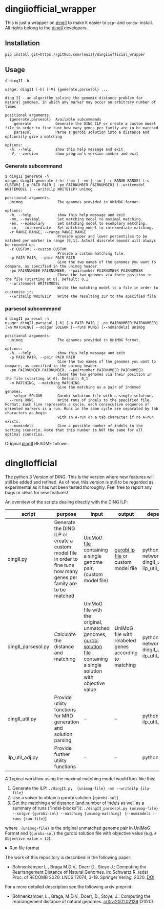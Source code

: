 # dingiiofficial_wrapper

This is just a wrapper on [dingII] to make it easier to `pip`- and `conda`- install. All rights belong to the [dingII] developers.

## Installation
```bash
pip install git+https://github.com/leoisl/dingiiofficial_wrapper
```

## Usage
```
$ dingII -h

usage: dingII [-h] [-V] {generate,parsesol} ...

ding II - an algorithm solving the genomic distance problem for natural genomes, in which any marker may occur an arbitrary number of times

positional arguments:
  {generate,parsesol}  Available subcommands
    generate           Generate the DING ILP or create a custom model file in order to fine tune how many genes per family are to be matched
    parsesol           Parse a gurobi solution into a distance and optionally give a matching

options:
  -h, --help           show this help message and exit
  -V, --version        show program's version number and exit
```

### Generate subcommand
```
$ dingII generate -h
usage: dingII generate [-h] [-mm | -em | -im | -r RANGE RANGE] [-c CUSTOM] [-p PAIR PAIR | -pn PAIRNUMBER PAIRNUMBER] (--writemodel WRITEMODEL | --writeilp WRITEILP) unimog

positional arguments:
  unimog                The genomes provided in UniMOG format.

options:
  -h, --help            show this help message and exit
  -mm, --maximal        Set matching model to maximal matching.
  -em, --exemplary      Set matching model to exemplary matching.
  -im, --intermediate   Set matching model to intermediate matching.
  -r RANGE RANGE, --range RANGE RANGE
                        Provide upper and lower percentiles to be matched per marker in range [0,1]. Actual discrete bounds will always be rounded up.
  -c CUSTOM, --custom CUSTOM
                        Provide a custom matching file.
  -p PAIR PAIR, --pair PAIR PAIR
                        Give the two names of the genomes you want to compare, as specified in the unimog header.
  -pn PAIRNUMBER PAIRNUMBER, --pairnumber PAIRNUMBER PAIRNUMBER
                        Chose the two genomes via their position in the file (starting at 0). Default: 0,1
  --writemodel WRITEMODEL
                        Write the matching model to a file in order to customize it.
  --writeilp WRITEILP   Write the resulting ILP to the specified file.
```

### parsesol subcommand
```
$ dingII parsesol -h
usage: dingII parsesol [-h] [-p PAIR PAIR | -pn PAIRNUMBER PAIRNUMBER] [-m MATCHING] --solgur SOLGUR [--runs RUNS] [--numindels] unimog

positional arguments:
  unimog                The genomes provided in UniMOG format.

options:
  -h, --help            show this help message and exit
  -p PAIR PAIR, --pair PAIR PAIR
                        Give the two names of the genomes you want to compare, as specified in the unimog header.
  -pn PAIRNUMBER PAIRNUMBER, --pairnumber PAIRNUMBER PAIRNUMBER
                        Chose the two genomes via their position in the file (starting at 0). Default: 0,1
  -m MATCHING, --matching MATCHING
                        Give the matching as a pair of indexed genomes.
  --solgur SOLGUR       Gurobi solution file with a single solution.
  --runs RUNS           Write runs of indels to the specified file. Format: Each line represents a cycle, each consecutive sequence of oriented markers is a run. Runs in the same cycle are separated by tab characters an begin
                        with an A-run or a tab character if no A-run exists.
  --numindels           Give a possible number of indels in the sorting scenario. Note that this number is NOT the same for all optimal scenarios.
```


Original [dingII] README follows.

# dingIIofficial

The python 3 Version of DING. This is the version where new features will still be added and refined. As of now, this version is still to be regarded as experimental as it has not been tested thoroughly. Feel free to report any bugs or ideas for new features!


An overview of the scripts dealing directly with the DING ILP:


|script  | purpose | input | output | dependencies |
| ------ | ------ | ------ | ------ | ------ |
|  dingII.py | Generate the DING ILP or create a custom model file in order to fine tune how many genes per family are to be matched | [UniMoG file](https://bibiserv.cebitec.uni-bielefeld.de/dcj?id=dcj_manual) containing a single genome pair, (custom model file)  | [gurobi lp file](https://www.gurobi.com/documentation/9.1/refman/lp_format.html) or custom model file | python3, networkx, dingII\_util, ilp\_util\_adj |
| dingII\_parsesol.py | Calculate the distance and matching | UniMoG file with the original, unmatched genomes, [gurobi solution file](https://www.gurobi.com/documentation/9.1/refman/sol_format.html) containing a single solution with objective value | UniMoG file with relabeled genes according to matching | python3, networkx, dingII\_util, ilp\_util\_adj|
| dingII\_util.py | Provide utility functions for MRD generation and solution parsing | - | - | python3,networkx, ilp\_util\_adj |
ilp\_util\_adj.py | Provide further utility functions | - | - | python3 |

A Typical workflow using the maximal matching model would look like this:
1.  Generate the ILP: `./dingII.py  {unimog-file} -mm --writeilp {ilp-file}`
2.  Use a solver to obtain a gurobi solution `{gurobi-sol}`.
3.  Get the matching and distance (and number of indels as well as a summary of runs ("indel-blocks")): `./dingII_parsesol.py {unimog-file} --solgur {gurobi-sol} --matching {unimog-matching} ` (`--numindels --runs {run-file}`)

where ` {unimog-file}` is the original unmatched genome pair in UniMoG-Format and `{gurobi-sol}` the gurobi solution file with objective value (e.g. `# Objective value = 12`).


<details><summary>Run file format</summary>

Run output file format (`{run-file}`):
- Each line encompasses all runs within the same cycle of the decomposition
- Runs within a cycle are separated by TAB-characters
- If there is no A-run the line begins with a TAB
- Runs are the concatenated string of the oriented markers to be deleted

------------------------------------
More formally:

`{cycle-1}`


`{cycle-2}`


`...`


with `{cycle-n}` = `{A-run}\tab{B-run}...` or `cycle-n` = `\tab {B-run}`

and `{X-run}`=`(+/-)indel1(+/-)indel2...` 

------------------------------------



</details>

The work of this repository is described in the following paper:
* Bohnenkämper L., Braga M.D.V., Doerr D., Stoye J.: Computing the Rearrangement Distance of Natural Genomes. In: Schwartz R. (eds) Proc. of RECOMB 2020. LNCS 12074, 3-18. Springer Verlag, 2020. [DOI](https://doi.org/10.1007/978-3-030-45257-5_1)

For a more detailed description see the following arxiv preprint:
*  Bohnenkämper, L., Braga, M.D.V., Doerr, D., Stoye, J.: Computing the rearrangement distance of natural genomes. [arXiv:2001.02139](http://arxiv.org/abs/2001.02139) (2020)


[dingII]: https://gitlab.ub.uni-bielefeld.de/gi/dingiiofficial